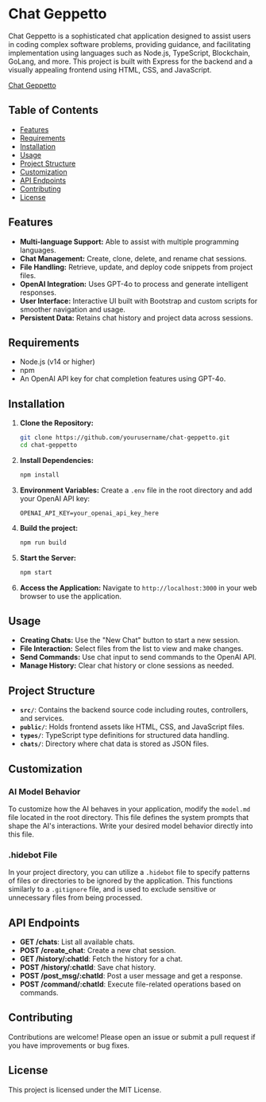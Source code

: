 # Chat Geppetto

Chat Geppetto is a sophisticated chat application designed to assist users in coding complex software problems, providing guidance, and facilitating implementation using languages such as Node.js, TypeScript, Blockchain, GoLang, and more. This project is built with Express for the backend and a visually appealing frontend using HTML, CSS, and JavaScript.

[Chat Geppetto](https://www.youtube.com/watch?v=2Fo9ZrUxj94)

## Table of Contents

- [Features](#features)
- [Requirements](#requirements)
- [Installation](#installation)
- [Usage](#usage)
- [Project Structure](#project-structure)
- [Customization](#customization)
- [API Endpoints](#api-endpoints)
- [Contributing](#contributing)
- [License](#license)

## Features

- **Multi-language Support:** Able to assist with multiple programming languages.
- **Chat Management:** Create, clone, delete, and rename chat sessions.
- **File Handling:** Retrieve, update, and deploy code snippets from project files.
- **OpenAI Integration:** Uses GPT-4o to process and generate intelligent responses.
- **User Interface:** Interactive UI built with Bootstrap and custom scripts for smoother navigation and usage.
- **Persistent Data:** Retains chat history and project data across sessions.

## Requirements

- Node.js (v14 or higher)
- npm
- An OpenAI API key for chat completion features using GPT-4o.

## Installation

1. **Clone the Repository:**
   ```bash
   git clone https://github.com/yourusername/chat-geppetto.git
   cd chat-geppetto
   ```

2. **Install Dependencies:**
   ```bash
   npm install
   ```

3. **Environment Variables:**
   Create a `.env` file in the root directory and add your OpenAI API key:
   ```
   OPENAI_API_KEY=your_openai_api_key_here
   ```

4. **Build the project:**
   ```bash
   npm run build
   ```

5. **Start the Server:**
   ```bash
   npm start
   ```

6. **Access the Application:**
   Navigate to `http://localhost:3000` in your web browser to use the application.

## Usage

- **Creating Chats:** Use the "New Chat" button to start a new session.
- **File Interaction:** Select files from the list to view and make changes.
- **Send Commands:** Use chat input to send commands to the OpenAI API.
- **Manage History:** Clear chat history or clone sessions as needed.

## Project Structure

- **`src/`**: Contains the backend source code including routes, controllers, and services.
- **`public/`**: Holds frontend assets like HTML, CSS, and JavaScript files.
- **`types/`**: TypeScript type definitions for structured data handling.
- **`chats/`**: Directory where chat data is stored as JSON files.

## Customization

### AI Model Behavior

To customize how the AI behaves in your application, modify the `model.md` file located in the root directory. This file defines the system prompts that shape the AI's interactions. Write your desired model behavior directly into this file.

### .hidebot File

In your project directory, you can utilize a `.hidebot` file to specify patterns of files or directories to be ignored by the application. This functions similarly to a `.gitignore` file, and is used to exclude sensitive or unnecessary files from being processed.

## API Endpoints

- **GET /chats**: List all available chats.
- **POST /create_chat**: Create a new chat session.
- **GET /history/:chatId**: Fetch the history for a chat.
- **POST /history/:chatId**: Save chat history.
- **POST /post_msg/:chatId**: Post a user message and get a response.
- **POST /command/:chatId**: Execute file-related operations based on commands.

## Contributing

Contributions are welcome! Please open an issue or submit a pull request if you have improvements or bug fixes.

## License

This project is licensed under the MIT License.
